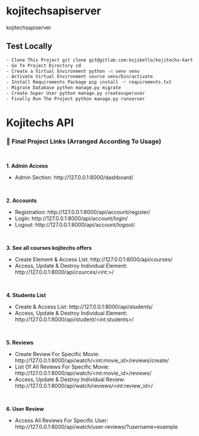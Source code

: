 # kojitechsapiserver
kojitechsapiserver

## Test Locally 

```sh
- Clone This Project git clone git@gitlab.com:kojibello/kojitechs-kart.git
- Go To Project Directory cd 
- Create a Virtual Environment python -m venv venv
- Activate Virtual Environment source venv/bin/activate
- Install Requirements Package pip install -r requirements.txt
- Migrate Database python manage.py migrate
- Create Super User python manage.py createsuperuser
- Finally Run The Project python manage.py runserver
```

# Kojitechs API

<h3>🔗 Final Project Links (Arranged According To Usage)</h3>
<br>

<b>1. Admin Access</b>
<ul>
    <li>Admin Section: http://127.0.0.1:8000/dashboard/</li>
</ul>
<br>

<b>2. Accounts</b>
<ul>
    <li>Registration: http://127.0.0.1:8000/api/account/register/</li>
    <li>Login: http://127.0.0.1:8000/api/account/login/</li>
    <li>Logout: http://127.0.0.1:8000/api/account/logout/</li>
</ul>
<br>

<b>3. See all courses kojitechs offers</b>
<ul>
    <li>Create Element & Access List: http://127.0.0.1:8000/api/courses/</li>
    <li>Access, Update & Destroy Individual Element: http://127.0.0.1:8000/api/cources/&lt;int:&gt;/</li>

</ul>
<br>

<b>4. Students List</b>
<ul>
    <li>Create & Access List: http://127.0.0.1:8000/api/students/</li>
    <li>Access, Update & Destroy Individual Element: http://127.0.0.1:8000/api/student/&lt;int:students&gt;/</li>
</ul>
<br>

<b>5. Reviews</b>
<ul>
    <li>Create Review For Specific Movie: http://127.0.0.1:8000/api/watch/&lt;int:movie_id&gt;/reviews/create/</li>
    <li>List Of All Reviews For Specific Movie: http://127.0.0.1:8000/api/watch/&lt;int:movie_id&gt;/reviews/</li>
    <li>Access, Update & Destroy Individual Review: http://127.0.0.1:8000/api/watch/reviews/&lt;int:review_id&gt;/</li>
</ul>
<br>

<b>6. User Review</b>
<ul>
    <li>Access All Reviews For Specific User: http://127.0.0.1:8000/api/watch/user-reviews/?username=example</li>
</ul>
<br>